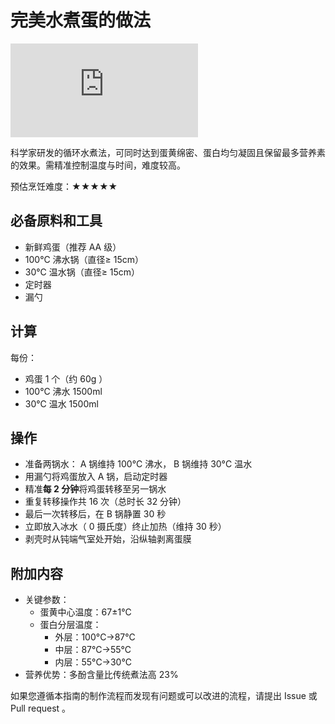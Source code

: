 # 完美水煮蛋的做法

![完美水煮蛋](https://img-s-msn-com.akamaized.net/tenant/amp/entityid/AA1yBdnK.img?w=768&h=512&m=6)

科学家研发的循环水煮法，可同时达到蛋黄绵密、蛋白均匀凝固且保留最多营养素的效果。需精准控制温度与时间，难度较高。

预估烹饪难度：★★★★★

## 必备原料和工具

- 新鲜鸡蛋（推荐 AA 级）
- 100°C 沸水锅（直径≥ 15cm）
- 30°C 温水锅（直径≥ 15cm）
- 定时器
- 漏勺

## 计算

每份：

- 鸡蛋 1 个（约 60g ）
- 100°C 沸水 1500ml
- 30°C 温水 1500ml

## 操作

- 准备两锅水： A 锅维持 100°C 沸水， B 锅维持 30°C 温水
- 用漏勺将鸡蛋放入 A 锅，启动定时器
- 精准**每 2 分钟**将鸡蛋转移至另一锅水
- 重复转移操作共 16 次（总时长 32 分钟）
- 最后一次转移后，在 B 锅静置 30 秒
- 立即放入冰水（ 0 摄氏度）终止加热（维持 30 秒）
- 剥壳时从钝端气室处开始，沿纵轴剥离蛋膜

## 附加内容

- 关键参数：
  - 蛋黄中心温度：67±1°C
  - 蛋白分层温度：
    - 外层：100°C→87°C
    - 中层：87°C→55°C
    - 内层：55°C→30°C
- 营养优势：多酚含量比传统煮法高 23%

如果您遵循本指南的制作流程而发现有问题或可以改进的流程，请提出 Issue 或 Pull request 。
